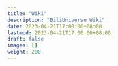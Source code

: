 ```yaml
---
title: "Wiki"
description: "BiliUniverse Wiki"
date: 2023-04-21T17:00:00+08:00
lastmod: 2023-04-21T17:00:00+08:00
draft: false
images: []
weight: 200
---
```

